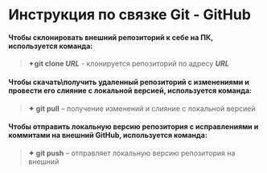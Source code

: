 # Инструкция по связке Git - GitHub

#### Чтобы склонировать внешний репозиторий к себе на ПК, используется команда:
> ✦**git clone *URL*** - клонируется репозиторий по адресу ***URL***

#### Чтобы скачать\получить удаленный репозиторий с изменениями и провести его слияние с локальной версией, используется команда:
>**✦ git pull** – получение изменений и слияние с локальной версией

#### Чтобы отправить локальную версию репозитория с исправлениями и коммитами на внешний GitHub, используется команда:
>**✦ git push** – отправляет локальную версию репозитория на внешний